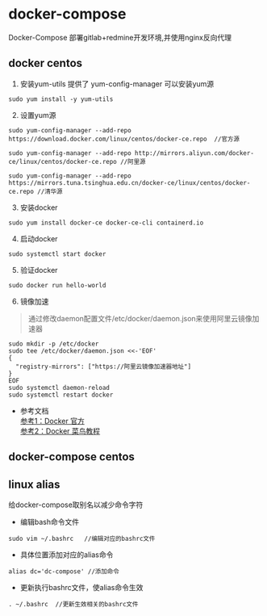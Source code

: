 # docker-compose
Docker-Compose 部署gitlab+redmine开发环境,并使用nginx反向代理

## docker centos

1. 安装yum-utils 提供了 yum-config-manager 可以安装yum源
```
sudo yum install -y yum-utils
```
2. 设置yum源
```
sudo yum-config-manager --add-repo https://download.docker.com/linux/centos/docker-ce.repo  //官方源
```
```
sudo yum-config-manager --add-repo http://mirrors.aliyun.com/docker-ce/linux/centos/docker-ce.repo //阿里源
```
```
sudo yum-config-manager --add-repo https://mirrors.tuna.tsinghua.edu.cn/docker-ce/linux/centos/docker-ce.repo //清华源
```
3. 安装docker
 ```
 sudo yum install docker-ce docker-ce-cli containerd.io
 ```
4. 启动docker
```
sudo systemctl start docker
```
5. 验证docker
```
sudo docker run hello-world
```
6. 镜像加速  
> 通过修改daemon配置文件/etc/docker/daemon.json来使用阿里云镜像加速器
```
sudo mkdir -p /etc/docker
sudo tee /etc/docker/daemon.json <<-'EOF'
{
  "registry-mirrors": ["https://阿里云镜像加速器地址"] 
}
EOF
sudo systemctl daemon-reload
sudo systemctl restart docker
```

* 参考文档  
  [参考1：Docker 官方](https://docs.docker.com/engine/install/centos/)  
  [参考2：Docker 菜鸟教程](https://www.runoob.com/docker/centos-docker-install.html)

## docker-compose centos

## linux alias
给docker-compose取别名以减少命令字符
* 编辑bash命令文件
```
sudo vim ~/.bashrc   //编辑对应的bashrc文件
```
* 具体位置添加对应的alias命令
```
alias dc='dc-compose' //添加命令
```
* 更新执行bashrc文件，使alias命令生效
```
. ~/.bashrc  //更新生效相关的bashrc文件
```
